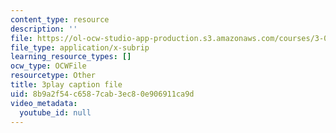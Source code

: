 ```yaml
---
content_type: resource
description: ''
file: https://ol-ocw-studio-app-production.s3.amazonaws.com/courses/3-091-introduction-to-solid-state-chemistry-fall-2018/8b9a2f54c6587cab3ec80e906911ca9d_tKyaGnPni3U.srt
file_type: application/x-subrip
learning_resource_types: []
ocw_type: OCWFile
resourcetype: Other
title: 3play caption file
uid: 8b9a2f54-c658-7cab-3ec8-0e906911ca9d
video_metadata:
  youtube_id: null
---
```

